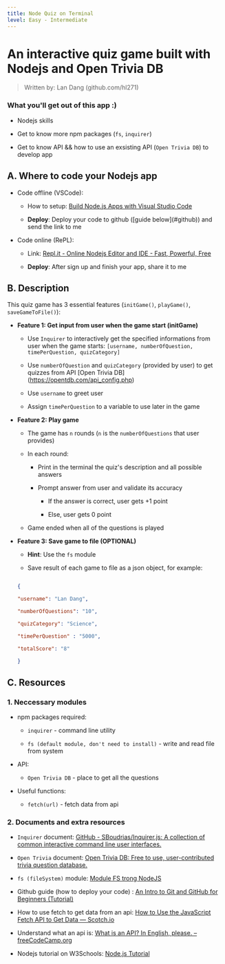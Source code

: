 ```yaml
---
title: Node Quiz on Terminal
level: Easy - Intermediate
---
```


# An interactive quiz game built with Nodejs and Open Trivia DB

> Written by: Lan Dang (github.com/hl271)

  

### What you'll get out of this app :)

- Nodejs skills

- Get to know more npm packages (`fs`, `inquirer`)

- Get to know API && how to use an exsisting API (`Open Trivia DB`) to develop app

  

## A. Where to code your Nodejs app

- Code offline (VSCode):

    - How to setup: [Build Node.js Apps with Visual Studio Code](https://code.visualstudio.com/docs/nodejs/nodejs-tutorial)

    -  **Deploy**: Deploy your code to github (\[guide below\](#github)) and send the link to me

- Code online (RePL):

    - Link:  [Repl.it - Online Nodejs Editor and IDE - Fast, Powerful, Free](https://repl.it/languages/javascript)

    -  **Deploy**: After sign up and finish your app, share it to me

  
## B. Description

This quiz game has 3 essential features (`initGame()`, `playGame()`, `saveGameToFile()`):

  

-  **Feature 1: Get input from user when the game start (initGame)**

    - Use `Inquirer` to interactively get the specified informations from user when the game starts: `[username, numberOfQuestion, timePerQuestion, quizCategory]`

    - Use `numberOfQuestion` and `quizCategory` (provided by user) to get quizzes from API \[Open Trivia DB\](https://opentdb.com/api_config.php)

    - Use `username` to greet user

    - Assign `timePerQuestion` to a variable to use later in the game

  

-  **Feature 2: Play game**

    - The game has `n` rounds (`n` is the `numberOfQuestions` that user provides)

    - In each round:

        - Print in the terminal the quiz's description and all possible answers

        - Prompt answer from user and validate its accuracy

            - If the answer is correct, user gets +1 point

            - Else, user gets 0 point

    - Game ended when all of the questions is played

  

-  **Feature 3: Save game to file (OPTIONAL)**

    -  **Hint**: Use the `fs` module

    - Save result of each game to file as a json object, for example:

    ```json

    {

    "username": "Lan Dang",

    "numberOfQuestions": "10",

    "quizCategory": "Science",

    "timePerQuestion" : "5000",

    "totalScore": "8"

    }

    ```

  

## C. Resources

### 1. Neccessary modules

- npm packages required:

    -  `inquirer` - command line utility

    -  `fs (default module, don't need to install)` - write and read file from system

- API:

    -  `Open Trivia DB` - place to get all the questions

- Useful functions:

    -  `fetch(url)` - fetch data from api

  

### 2. Documents and extra resources

-  `Inquirer` document: [GitHub - SBoudrias/Inquirer.js: A collection of common interactive command line user interfaces.](https://github.com/SBoudrias/Inquirer.js/)

  

-  `Open Trivia` document: [Open Trivia DB: Free to use, user-contributed trivia question database.](https://opentdb.com/api_config.php)

  

-  `fs (fileSystem)` module: [Module FS trong NodeJS](https://freetuts.net/module-fs-trong-nodejs-674.html)

  

- Github guide (how to deploy your code) <span  id="github"></span>: [An Intro to Git and GitHub for Beginners (Tutorial)](https://product.hubspot.com/blog/git-and-github-tutorial-for-beginners)

  

- How to use fetch to get data from an api: [How to Use the JavaScript Fetch API to Get Data ― Scotch.io](https://scotch.io/tutorials/how-to-use-the-javascript-fetch-api-to-get-data)

  

- Understand what an api is: [What is an API? In English, please. – freeCodeCamp.org](https://medium.freecodecamp.org/what-is-an-api-in-english-please-b880a3214a82)

- Nodejs tutorial on W3Schools: [Node.js Tutorial](https://www.w3schools.com/nodejs/)

